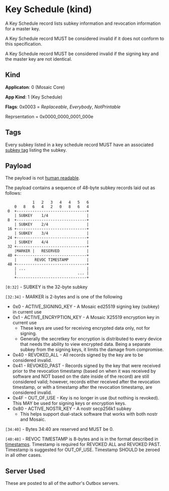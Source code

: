 # Key Schedule (kind)

A Key Schedule record lists subkey information and revocation information for a
master key.

A Key Schedule record MUST be considered invalid if it does not conform to this
specification.

A Key Schedule record MUST be considered invalid if the signing key and the
master key are not identical.

## Kind

**Applicaton**: 0 (Mosaic Core)

**App Kind**: 1 (Key Schedule)

**Flags**: 0x0003 = *Replaceable*, *Everybody*, *NotPrintable*

Reprsentation = 0x0000_0000_0001_000e

## Tags

Every subkey listed in a key schedule record MUST have an associated
[subkey tag](core_tags.md#subkey) listing the subkey.

## Payload

The payload is not [human readable](human_readable_content.md).

The payload contains a sequence of 48-byte subkey records laid out as follows:

```
            1   2   3   4   4   5   6
    0   8   6   4   2   0   8   6   4
 0  +-------------------------------+
    | SUBKEY    1/4                 |
 8  +-------------------------------+
    | SUBKEY    2/4                 |
 16 +-------------------------------+
    | SUBKEY    3/4                 |
 24 +-------------------------------+
    | SUBKEY    4/4                 |
 32 +-------------------------------+
    |MARKER |   RESERVED            |
 40 +-------------------------------+
    |        REVOC TIMESTAMP        |
 48 +-------------------------------+
    | ...                           |
    |                           ... |
    +-------------------------------+
```

`[0:32]` - SUBKEY is the 32-byte subkey

`[32:34]` - MARKER is 2-bytes and is one of the following

* 0x0 - ACTIVE_SIGNING_KEY - A Mosaic ed25519 signing key (subkey) in current use
* 0x1 - ACTIVE_ENCRYPTION_KEY - A Mosaic X25519 encryption key in current use
    * These keys are used for receiving encrypted data only, not for signing.
    * Generally the secretkey for encryption is distributed to every device
      that needs the ability to view encrypted data. Being a separate subkey
      from the signing keys, it limits the damage from compromise.
* 0x40 - REVOKED_ALL - All records signed by the key are to be considered
  invalid.
* 0x41 - REVOKED_PAST - Records signed by the key that were received prior to
  the revocation timestamp (based on when it was received by software and NOT
  based on the date inside of the record) are still considered valid; however,
  records either received after the revocation timestamp, or with a timestamp
  after the revocation timestamp, are considered invalid.
* 0x4F - OUT_OF_USE - Key is no longer in use (but nothing is revoked). This
  MAY be used for signing keys or encryption keys.
* 0x80 - ACTIVE_NOSTR_KEY - A nostr secp256k1 subkey
    * This helps support dual-stack software that works with both nostr and
      Mosaic.

`[34:40]` - Bytes 34:40 are reserved and MUST be 0.

`[40:48]` - REVOC TIMESTAMP is 8-bytes and is in the format described in
[timestamps](timestamps.md). Timestamp is required for REVOKED ALL and
REVOKED PAST.  Timestamp is suggested for OUT_OF_USE. Timestamp SHOULD be
zeroed in all other cases.

## Server Used

These are posted to all of the author's Outbox servers.
